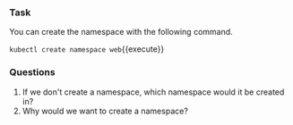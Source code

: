 ### Task

You can create the namespace with the following command.

`kubectl create namespace web`{{execute}}

### Questions

1. If we don't create a namespace, which namespace would it be created in?
2. Why would we want to create a namespace?
